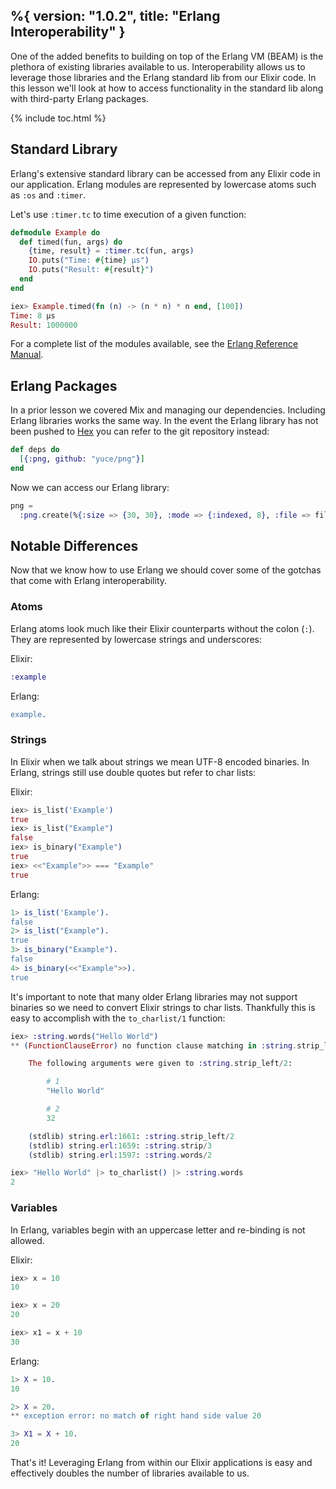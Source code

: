 %{
  version: "1.0.2",
  title: "Erlang Interoperability"
}
---

One of the added benefits to building on top of the Erlang VM (BEAM) is the plethora of existing libraries available to us.
Interoperability allows us to leverage those libraries and the Erlang standard lib from our Elixir code.
In this lesson we'll look at how to access functionality in the standard lib along with third-party Erlang packages.

{% include toc.html %}

## Standard Library

Erlang's extensive standard library can be accessed from any Elixir code in our application.
Erlang modules are represented by lowercase atoms such as `:os` and `:timer`.

Let's use `:timer.tc` to time execution of a given function:

```elixir
defmodule Example do
  def timed(fun, args) do
    {time, result} = :timer.tc(fun, args)
    IO.puts("Time: #{time} μs")
    IO.puts("Result: #{result}")
  end
end

iex> Example.timed(fn (n) -> (n * n) * n end, [100])
Time: 8 μs
Result: 1000000
```

For a complete list of the modules available, see the [Erlang Reference Manual](http://erlang.org/doc/apps/stdlib/).

## Erlang Packages

In a prior lesson we covered Mix and managing our dependencies.
Including Erlang libraries works the same way.
In the event the Erlang library has not been pushed to [Hex](https://hex.pm) you can refer to the git repository instead:

```elixir
def deps do
  [{:png, github: "yuce/png"}]
end
```

Now we can access our Erlang library:

```elixir
png =
  :png.create(%{:size => {30, 30}, :mode => {:indexed, 8}, :file => file, :palette => palette})
```

## Notable Differences

Now that we know how to use Erlang we should cover some of the gotchas that come with Erlang interoperability.

### Atoms

Erlang atoms look much like their Elixir counterparts without the colon (`:`).
They are represented by lowercase strings and underscores:

Elixir:

```elixir
:example
```

Erlang:

```erlang
example.
```

### Strings

In Elixir when we talk about strings we mean UTF-8 encoded binaries.
In Erlang, strings still use double quotes but refer to char lists:

Elixir:

```elixir
iex> is_list('Example')
true
iex> is_list("Example")
false
iex> is_binary("Example")
true
iex> <<"Example">> === "Example"
true
```

Erlang:

```erlang
1> is_list('Example').
false
2> is_list("Example").
true
3> is_binary("Example").
false
4> is_binary(<<"Example">>).
true
```

It's important to note that many older Erlang libraries may not support binaries so we need to convert Elixir strings to char lists.
Thankfully this is easy to accomplish with the `to_charlist/1` function:

```elixir
iex> :string.words("Hello World")
** (FunctionClauseError) no function clause matching in :string.strip_left/2

    The following arguments were given to :string.strip_left/2:

        # 1
        "Hello World"

        # 2
        32

    (stdlib) string.erl:1661: :string.strip_left/2
    (stdlib) string.erl:1659: :string.strip/3
    (stdlib) string.erl:1597: :string.words/2

iex> "Hello World" |> to_charlist() |> :string.words
2
```

### Variables

In Erlang, variables begin with an uppercase letter and re-binding is not allowed.

Elixir:

```elixir
iex> x = 10
10

iex> x = 20
20

iex> x1 = x + 10
30
```

Erlang:

```erlang
1> X = 10.
10

2> X = 20.
** exception error: no match of right hand side value 20

3> X1 = X + 10.
20
```

That's it!  Leveraging Erlang from within our Elixir applications is easy and effectively doubles the number of libraries available to us.
